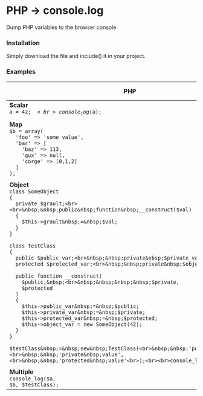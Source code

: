 # PHP → console.log

Dump PHP variables to the browser console

### Installation
Simply download the file and include() it in your project.

### Examples
<style>
	.code-block{
    	display: inline-block;
    }
    .tab::after{
    	content: '';
        margin-right: 50px;
    }
</style>

| PHP  | Browser console |
| ---- | --------------- |
| **Scalar**<br> <code class="code-block">$a = 42;<br>console_log($a);</code> | <img src="https://raw.githubusercontent.com/halimb/php-console-log/master/img/scalar.png"/>|
||
|  **Map**<br><code class="code-block">$b&nbsp;=&nbsp;array(<br>&nbsp;&nbsp;'foo'&nbsp;=>&nbsp;'some&nbsp;value',<br>&nbsp;&nbsp;'bar'&nbsp;=>&nbsp;[<br>&nbsp;&nbsp;&nbsp;&nbsp;'baz'&nbsp;=>&nbsp;113,<br>&nbsp;&nbsp;&nbsp;&nbsp;'qux'&nbsp;=>&nbsp;null,<br>&nbsp;&nbsp;&nbsp;&nbsp;'corge'&nbsp;=>&nbsp;[0,1,2]<br>&nbsp;&nbsp;]<br>);</code> | <img src="https://raw.githubusercontent.com/halimb/php-console-log/master/img/array.png"/>|
||
|  **Object**<br><code class="code-block">class&nbsp;SomeObject<br>{<br>&nbsp;&nbsp;private&nbsp;$grault;<br><br>&nbsp;&nbsp;public&nbsp;function&nbsp;__construct($val)<br>&nbsp;&nbsp;{<br>&nbsp;&nbsp;&nbsp;&nbsp;$this->grault&nbsp;=&nbsp;$val;<br>&nbsp;&nbsp;}<br>}<br><br>class&nbsp;TestClass<br>{<br>&nbsp;&nbsp;public&nbsp;$public_var;<br>&nbsp;&nbsp;private&nbsp;$private_var;<br>&nbsp;&nbsp;protected&nbsp;$protected_var;<br>&nbsp;&nbsp;private&nbsp;$object_var;<br><br>&nbsp;&nbsp;public&nbsp;function&nbsp;__construct(<br>&nbsp;&nbsp;&nbsp;&nbsp;$public,&nbsp;<br>&nbsp;&nbsp;&nbsp;&nbsp;$private,&nbsp;<br>&nbsp;&nbsp;&nbsp;&nbsp;$protected<br>&nbsp;&nbsp;)<br>&nbsp;&nbsp;{<br>&nbsp;&nbsp;&nbsp;&nbsp;$this->public_var&nbsp;=&nbsp;$public;<br>&nbsp;&nbsp;&nbsp;&nbsp;$this->private_var&nbsp;=&nbsp;$private;<br>&nbsp;&nbsp;&nbsp;&nbsp;$this->protected_var&nbsp;=&nbsp;$protected;<br>&nbsp;&nbsp;&nbsp;&nbsp;$this->object_var&nbsp;=&nbsp;new&nbsp;SomeObject(42);<br>&nbsp;&nbsp;}<br>}<br><br>$testClass&nbsp;=&nbsp;new&nbsp;TestClass(<br>&nbsp;&nbsp;'public&nbsp;value',<br>&nbsp;&nbsp;'private&nbsp;value',<br>&nbsp;&nbsp;'protected&nbsp;value'<br>);<br><br>console_log($testClass);<br></code> | <img src="https://raw.githubusercontent.com/halimb/php-console-log/master/img/object.png"/>|
||
|  **Multiple**<br><code class="code-block">console_log($a, $b, $testClass);</code> | <img src="https://raw.githubusercontent.com/halimb/php-console-log/master/img/multiple.png"/>|

